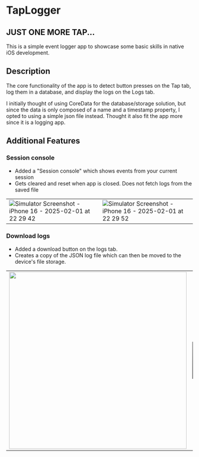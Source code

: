 # TapLogger

## JUST ONE MORE TAP...

This is a simple event logger app to showcase some basic skills in native iOS development. 

## Description

The core functionality of the app is to detect button presses on the Tap tab, log them in a database, and display the logs on the Logs tab.

I initially thought of using CoreData for the database/storage solution, but since the data is only composed of a name and a timestamp property, I opted to using a simple json file instead. Thought it also fit the app more since it is a logging app.

## Additional Features

### Session console

 - Added a "Session console" which shows events from your current session
 - Gets cleared and reset when app is closed. Does not fetch logs from the saved file
   
|  |  | 
| --- | --- |
| ![Simulator Screenshot - iPhone 16 - 2025-02-01 at 22 29 42](https://github.com/user-attachments/assets/ec61d872-b8ce-4783-9688-ba88c7dc239b) | ![Simulator Screenshot - iPhone 16 - 2025-02-01 at 22 29 52](https://github.com/user-attachments/assets/a3e42e5f-ec36-4af0-9e93-30178cb693e8) |

### Download logs

 - Added a download button on the logs tab.
 - Creates a copy of the JSON log file which can then be moved to the device's file storage.

|  |  | 
| --- | --- |
| <img src="https://github.com/user-attachments/assets/d0a0260f-5971-408a-8dcf-2a54f65a0f1a" width="478.5"> | <video src="https://github.com/user-attachments/assets/522b3659-6bab-4fb6-ac41-77bf2086a0f8" width="200"> |


